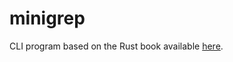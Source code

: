 # minigrep
CLI program based on the Rust book available [here](https://doc.rust-lang.org/book/ch12-00-an-io-project.html).